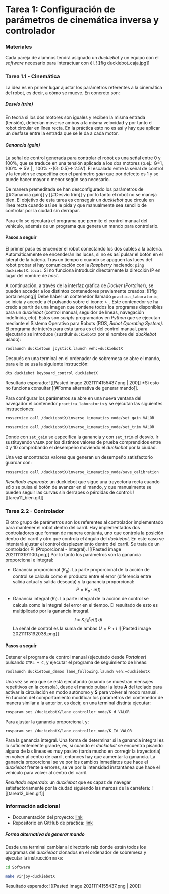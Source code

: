 # Tarea 1: Configuración de parámetros de cinemática inversa y controlador

### Materiales
Cada pareja de alumnos tendrá asignado un *duckiebot* y un equipo con el *software* necesario para interactuar con él.
![[fig duckiebot_caja.jpg]]

### Tarea 1.1 - Cinemática
La idea es en primer lugar ajustar los parámetros referentes a la cinemática del robot, es decir, a cómo se mueve. En concreto son:
##### Desvío (*trim*)
En teoría si los dos motores son iguales y reciben la misma entrada (tensión), deberían moverse ambos a la misma velocidad y por tanto el robot circular en línea recta. En la práctica esto no es así y hay que aplicar un desfase entre la entrada que se le da a cada motor.
##### Ganancia (*gain*)
La señal de control generada para controlar el robot es una señal entre 0 y 100%, que se traduce en una tensión aplicada a los dos motores (p.ej.: G=1, 100% -> 5V | , 100% --(G=0.5)-> 2.5V). El escalado entre la señal de control y la tensión se especifica con el parámetro *gain* que por defecto es 1 y se puede hacer mayor o menor según sea necesario.

De manera premeditada se han desconfigurado los parámetros de [[#Ganancia gain]] y [[#Desvío trim]] y por lo tanto el robot no se maneja bien. El objetivo de esta tarea es conseguir un *duckiebot* que circule en línea recta cuando así se le pida y que manualmente sea sencillo de controlar por la ciudad sin derrapar.

<!-- Insertar gif del duckiebot incapaz de ir en línea recta -->

Para ello se ejecutará el programa que permite el control manual del vehículo, además de un programa que genera un mando para controlarlo. 

#### Pasos a seguir
El primer paso es encender el robot conectando los dos cables a la batería. Automáticamente se encenderán las luces, si no es así pulsar el botón en el lateral de la batería. Tras un tiempo o cuando se apaguen las luces del robot probar si hay comunicación con la *Raspberry* haciendo: `ping duckiebotX.local`. Si no funciona introducir directamente la dirección IP en lugar del nombre de *host*.

A continuación, a través de la interfaz gráfica de *Docker* (*Portainer*), se pueden acceder a los distintos contenedores previamente creados:
![[fig portainer.png]]
Debe haber un contenedor llamado `practica_laboratorio`, se inicia y accede a él pulsando sobre el icono: `>_`. Este contenedor se ha credo a partir de una imagen que contiene todos los programas disponibles para un *duckiebot* (control manual, seguidor de líneas, navegación indefinida, etc). Estos son *scripts* programados en *Python* que se ejecutan mediante el Sistema Operativo para Robots (ROS, *Robot Operating System)*. El programa de interés para esta tarea es el del control manual, para ejecutarlo se introduce (sustituir `duckiebotX` por el nombre del *duckiebot* usado):
```bash
roslaunch duckietown joystick.launch veh:=duckiebotX
```
Después en una terminal en el ordenador de sobremesa se abre el mando, para ello se usa la siguiente instrucción:
```bash
dts duckiebot keyboard_control duckiebotX
```

Resultado esperado:
![[Pasted image 20211114155437.png | 200]]
\*Si esto no funciona consultar [[#Forma alternativa de generar mando]].

Para configurar los parámetros se abre en una nueva ventana del navegador el contenedor `practica_laboratorio` y se ejecutan las siguientes instrucciones:
```bash
rosservice call /duckiebotX/inverse_kinematics_node/set_gain VALOR
```
```bash
rosservice call /duckiebotX/inverse_kinematics_node/set_trim VALOR
```

Donde con `set_gain` se especifica la ganancia y con `set_trim` el desvío. Ir sustituyendo `VALOR` por los distintos valores de prueba comprendidos entre 0 y 10 comprobando el desempeño moviendo el *duckiebot* por la ciudad.

Una vez encontrados valores que generan un desempeño satisfactorio guardar con:
```bash
rosservice call /duckiebotX/inverse_kinematics_node/save_calibration
```

*Resultado esperado*: un duckiebot que sigue una trayectoria recta cuando sólo se pulsa el botón de avanzar en el mando, y que manualmente se pueden seguir las curvas sin derrapes o pérdidas de control:
![[tarea11_bien.gif]]
<!-- Resultado esperado: gif del duckiebot circulando correctamente por la ciudad-->

### Tarea 2.2 - Controlador
El otro grupo de parámetros son los referentes al controlador implementado para mantener el robot dentro del carril. Hay implementados dos controladores que forman de manera conjunta, uno que controla la posición dentro del carril y otro que controla el ángulo del *duckiebot*. En este caso se intentará ajustar el control desplazamiento dentro del carril. Se trata de un controlador PI (**P**roporcional - **I**ntegral).
![[Pasted image 20211113191100.png]]
Por lo tanto los parámetros son la ganancia proporcional e integral:
- Ganancia proporcional ($K_p$). La parte proporcional de la acción de control se calcula como el producto entre el error (diferencia entre salida actual y salida deseada) y la ganancia proporcional: 
	$$P = K_p·e(t)$$
- Ganancia integral ($K_i$). La parte integral de la acción de control se calcula como la integral del error en el tiempo. El resultado de esto es multiplicado por la ganancia integral.
	$$I = K_i \int_{0}^{t}{e(t) \,dt}$$
La señal de control es la suma de ambas $U=P+I$
![[Pasted image 20211113192038.png]]

#### Pasos a seguir
Detener el programa de control manual (ejecutado desde *Portainer*) pulsando `CTRL + C`, y ejecutar el programa de seguimiento de líneas:
```bash
roslaunch duckietown_demos lane_following.launch veh:=duckiebotX
```

Una vez se vea que se está ejecutando (cuando se muestran mensajes repetitivos en la consola), desde el mando pulsar la letra **A** del teclado para activar la circulación en modo autónomo y **S** para volver al modo manual. En función del comportamiento modificar los parámetros del contenedor de manera similar a la anterior, es decir, en una terminal distinta ejecutar:
```shell
rosparam set /duckiebotX/lane_controller_node/K_d VALOR
```
Para ajustar la ganancia proporcional, y:
```shell
rosparam set /duckiebotX/lane_controller_node/K_Id VALOR
```
Para la ganancia integral.
Una forma de determinar si la ganancia integral es lo suficientemente grande, es, si cuando el *duckiebot* se encuentra pisando alguna de las líneas es muy pasivo (tarda mucho en corregir la trayectoria) en volver al centro de carril, entonces hay que aumentar la ganancia. La ganancia proporcional se ve por los cambios inmediatos que hace el *duckiebot* frente a errores, se ve por la intensidad instantánea que hace el vehículo para volver al centro del carril.

*Resultado esperado*: un *duckiebot* que es capaz de navegar satisfactoriamente por la ciudad siguiendo las marcas de la carretera:
![[tarea12_bien.gif]]

### Información adicional
- Documentación del proyecto: [link](https://docs.duckietown.org/DT19/opmanual_duckiebot/out/index.html)
- Repositorio en GitHub de práctica: [link](https://github.com/Juasmis/duckietown_clase_practica)
##### Forma alternativa de generar mando
Desde una terminal cambiar al directorio raíz donde están todos los programas del *duckiebot* clonados en el ordenador de sobremesa y ejecutar la instrucción `make`:
```bash
cd Software
```

```bash
make virjoy-duckiebotX
```

Resultado esperado:
![[Pasted image 20211114155437.png | 200]]